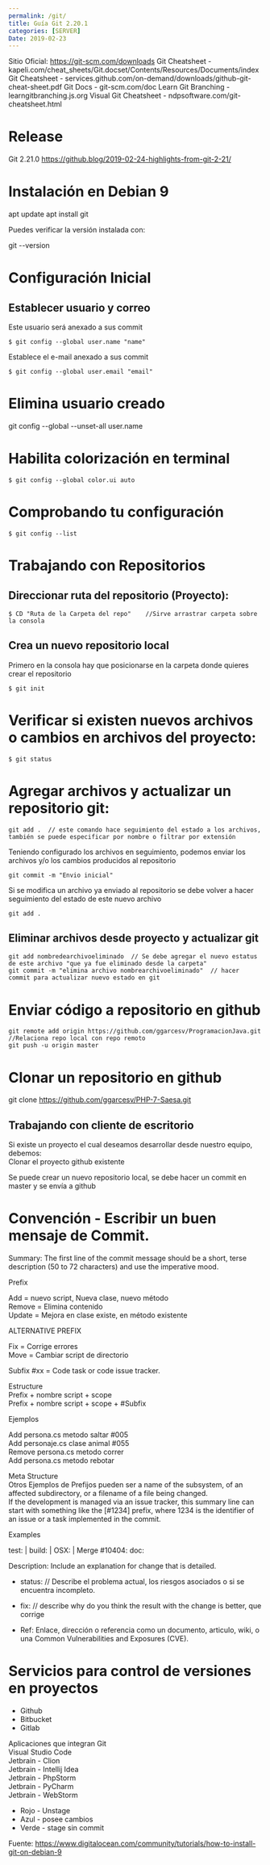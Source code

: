 ```yaml
---
permalink: /git/
title: Guía Git 2.20.1
categories: [SERVER]
Date: 2019-02-23
---
```




Sitio Oficial: https://git-scm.com/downloads
Git Cheatsheet - kapeli.com/cheat_sheets/Git.docset/Contents/Resources/Documents/index
Git Cheatsheet - services.github.com/on-demand/downloads/github-git-cheat-sheet.pdf
Git Docs - git-scm.com/doc
Learn Git Branching - learngitbranching.js.org
Visual Git Cheatsheet - ndpsoftware.com/git-cheatsheet.html

# Release
Git 2.21.0 https://github.blog/2019-02-24-highlights-from-git-2-21/

# Instalación en Debian 9

apt update
apt install git

Puedes verificar la versión instalada con:

git --version

# Configuración Inicial

## Establecer usuario y correo

Este usuario será anexado a sus commit                                    
                                             
```                                        
$ git config --global user.name "name"                                        
```                                     

Establece el e-mail anexado a sus commit                                              
```                                        
$ git config --global user.email "email"                                        
```                        

# Elimina usuario creado      
                                   
git config --global --unset-all user.name    

# Habilita colorización en terminal        

                                   
```                                        
$ git config --global color.ui auto                                      
```                                     

# Comprobando tu configuración
                          
```                                        
$ git config --list                                          
```                                        

# Trabajando con Repositorios

## Direccionar ruta del repositorio (Proyecto):        

                                   
```                                        
$ CD "Ruta de la Carpeta del repo"    //Sirve arrastrar carpeta sobre la consola                                            
```                                                                
## Crea un nuevo repositorio local
                             
Primero en la consola hay que posicionarse en la carpeta donde quieres crear el repositorio                                        
                                             
```                                        
$ git init                                            
```                                        
                                             
# Verificar si existen nuevos archivos o cambios en archivos del proyecto:  

                                   
```                                        
$ git status                                        
```                                        
# Agregar archivos y actualizar un repositorio git:          

                       
```                                        
git add .  // este comando hace seguimiento del estado a los archivos, también se puede especificar por nombre o filtrar por extensión                                        
```                                        
                                             
Teniendo configurado los archivos en seguimiento, podemos enviar los archivos y/o los cambios producidos al repositorio                                              
                                             
```                                        
git commit -m "Envio inicial"                                              
```                                        
Si se modifica un archivo ya enviado al repositorio se debe volver a hacer seguimiento del estado de este nuevo archivo                                            
                                             
```                                        
git add .                                            
```                                        
                                             
## Eliminar archivos desde proyecto y actualizar git                                        
```                                        
git add nombredearchivoeliminado  // Se debe agregar el nuevo estatus de este archivo "que ya fue eliminado desde la carpeta"                                      
git commit -m "elimina archivo nombrearchivoeliminado"  // hacer commit para actualizar nuevo estado en git                                    
```                                        
# Enviar código a repositorio en github        

                                   
```                                        
git remote add origin https://github.com/ggarcesv/ProgramacionJava.git  //Relaciona repo local con repo remoto                                            
git push -u origin master                                        
```                                        
# Clonar un repositorio en github          

                                   
git clone https://github.com/ggarcesv/PHP-7-Saesa.git                                    
                                             
                                             
## Trabajando con cliente de escritorio                                      
                                             
Si existe un proyecto el cual deseamos desarrollar desde nuestro equipo, debemos:                                              
Clonar el proyecto github existente                                            
                                             
Se puede crear un nuevo repositorio local, se debe hacer un commit en master y se envía a github                                            
                                                                                 

# Convención - Escribir un buen mensaje de Commit.
                         
Summary: The first line of the commit message should be a short, terse description (50 to 72 characters) and use the imperative mood.      
           
Prefix  
           
Add = nuevo script, Nueva clase,  nuevo método            
Remove = Elimina contenido          
Update = Mejora en clase existe, en método existente  
           
ALTERNATIVE PREFIX            
           
Fix = Corrige errores            
Move = Cambiar script de directorio        
           
Subfix
#xx = Code task or code issue tracker.      
           
Estructure      
Prefix + nombre script + scope      
Prefix + nombre script + scope + #Subfix
           
Ejemplos        
           
Add persona.cs metodo saltar #005        
Add personaje.cs clase animal  #055        
Remove persona.cs metodo correr          
Add persona.cs metodo rebotar    
           
Meta Structure          
Otros Ejemplos de Prefijos pueden ser a name of the subsystem, of an affected subdirectory, or a filename of a file being changed.      
If the development is managed via an issue tracker, this summary line can start with something like the [#1234] prefix, where 1234 is the identifier of an issue or a task implemented in the commit.          
           
Examples      
           
test: | build: | OSX: | Merge #10404: doc:          
           
Description: Include an explanation for change that is detailed.          
           
           
- status: // Describe el problema actual, los riesgos asociados o si se encuentra incompleto.  
           
- fix: // describe why do you think the result with the change is better, que corrige  
           
- Ref: Enlace, dirección o referencia como un documento, articulo, wiki, o una Common Vulnerabilities and Exposures (CVE).
           

# Servicios para control de versiones en proyectos

- Github                        
- Bitbucket                  
- Gitlab            
                       
Aplicaciones que integran Git        
Visual Studio Code              
Jetbrain - Clion                      
Jetbrain - Intellij Idea                        
Jetbrain - PhpStorm              
Jetbrain - PyCharm              
Jetbrain - WebStorm            


- Rojo - Unstage
- Azul - posee cambios
- Verde - stage sin commit

Fuente: 
https://www.digitalocean.com/community/tutorials/how-to-install-git-on-debian-9



